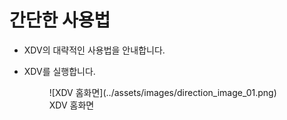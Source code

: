 # 간단한 사용법

- XDV의 대략적인 사용법을 안내합니다.

- XDV를 실행합니다.

     <figure markdown>
      ![XDV 홈화면](../assets/images/direction_image_01.png)
      <figcaption>XDV 홈화면</figcaption>
    </figure>
